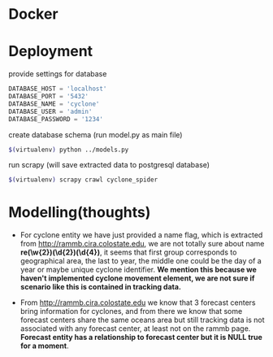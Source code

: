# Docker


# Deployment
provide settings for database
```python
DATABASE_HOST = 'localhost'
DATABASE_PORT = '5432'
DATABASE_NAME = 'cyclone'
DATABASE_USER = 'admin'
DATABASE_PASSWORD = '1234'

```
create database schema (run model.py as main file)
```bash
$(virtualenv) python ../models.py
```

run scrapy (will save extracted data to postgresql database)
```bash
$(virtualenv) scrapy crawl cyclone_spider
```

# Modelling(thoughts)
* For cyclone entity we have just provided a name flag, which is extracted from http://rammb.cira.colostate.edu, we are not totally sure about name **re(\w{2})(\d{2})(\d{4})**, it seems that first group corresponds to geographical area, the last to year, the middle one could be the day of a year or maybe unique cyclone identifier. **We mention this because we haven't implemented cyclone movement element, we are not sure if scenario like this is contained in tracking data.** 

* From http://rammb.cira.colostate.edu we know that 3 forecast centers bring information for cyclones, and from there we know that some forecast centers share the same oceans area but still tracking data is not associated with any forecast center, at least not on the rammb page. **Forecast entity has a relationship to forecast center but it is NULL true for a moment**.
